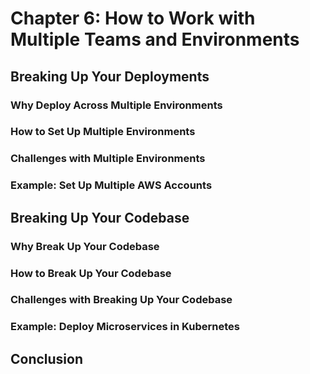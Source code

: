 # Chapter 6: How to Work with Multiple Teams and Environments

## Breaking Up Your Deployments

### Why Deploy Across Multiple Environments

### How to Set Up Multiple Environments

### Challenges with Multiple Environments

### Example: Set Up Multiple AWS Accounts

## Breaking Up Your Codebase

### Why Break Up Your Codebase

### How to Break Up Your Codebase

### Challenges with Breaking Up Your Codebase

### Example: Deploy Microservices in Kubernetes

## Conclusion
